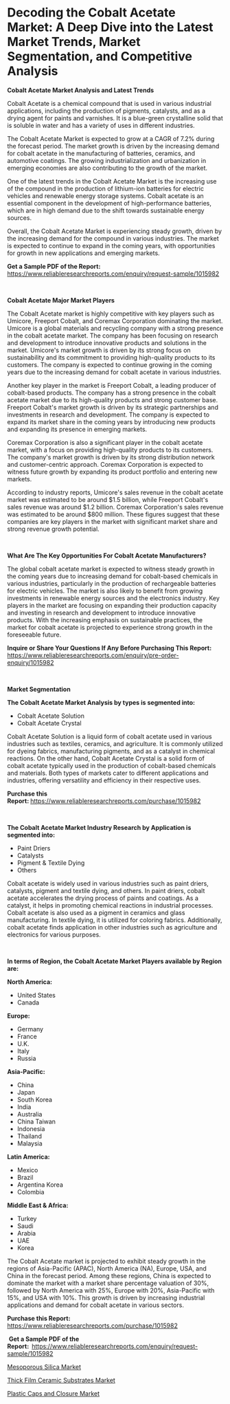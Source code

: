 <p><h1>Decoding the Cobalt Acetate Market: A Deep Dive into the Latest Market Trends, Market Segmentation, and Competitive Analysis</h1></p><p><strong>Cobalt Acetate Market Analysis and Latest Trends</strong></p>
<p><p>Cobalt Acetate is a chemical compound that is used in various industrial applications, including the production of pigments, catalysts, and as a drying agent for paints and varnishes. It is a blue-green crystalline solid that is soluble in water and has a variety of uses in different industries.</p><p>The Cobalt Acetate Market is expected to grow at a CAGR of 7.2% during the forecast period. The market growth is driven by the increasing demand for cobalt acetate in the manufacturing of batteries, ceramics, and automotive coatings. The growing industrialization and urbanization in emerging economies are also contributing to the growth of the market.</p><p>One of the latest trends in the Cobalt Acetate Market is the increasing use of the compound in the production of lithium-ion batteries for electric vehicles and renewable energy storage systems. Cobalt acetate is an essential component in the development of high-performance batteries, which are in high demand due to the shift towards sustainable energy sources.</p><p>Overall, the Cobalt Acetate Market is experiencing steady growth, driven by the increasing demand for the compound in various industries. The market is expected to continue to expand in the coming years, with opportunities for growth in new applications and emerging markets.</p></p>
<p><strong>Get a Sample PDF of the Report:&nbsp;</strong> <a href="https://www.reliableresearchreports.com/enquiry/request-sample/1015982">https://www.reliableresearchreports.com/enquiry/request-sample/1015982</a></p>
<p>&nbsp;</p>
<p><strong>Cobalt Acetate Major Market Players</strong></p>
<p><p>The Cobalt Acetate market is highly competitive with key players such as Umicore, Freeport Cobalt, and Coremax Corporation dominating the market. Umicore is a global materials and recycling company with a strong presence in the cobalt acetate market. The company has been focusing on research and development to introduce innovative products and solutions in the market. Umicore's market growth is driven by its strong focus on sustainability and its commitment to providing high-quality products to its customers. The company is expected to continue growing in the coming years due to the increasing demand for cobalt acetate in various industries.</p><p>Another key player in the market is Freeport Cobalt, a leading producer of cobalt-based products. The company has a strong presence in the cobalt acetate market due to its high-quality products and strong customer base. Freeport Cobalt's market growth is driven by its strategic partnerships and investments in research and development. The company is expected to expand its market share in the coming years by introducing new products and expanding its presence in emerging markets.</p><p>Coremax Corporation is also a significant player in the cobalt acetate market, with a focus on providing high-quality products to its customers. The company's market growth is driven by its strong distribution network and customer-centric approach. Coremax Corporation is expected to witness future growth by expanding its product portfolio and entering new markets.</p><p>According to industry reports, Umicore's sales revenue in the cobalt acetate market was estimated to be around $1.5 billion, while Freeport Cobalt's sales revenue was around $1.2 billion. Coremax Corporation's sales revenue was estimated to be around $800 million. These figures suggest that these companies are key players in the market with significant market share and strong revenue growth potential.</p></p>
<p>&nbsp;</p>
<p><strong>What Are The Key Opportunities For Cobalt Acetate Manufacturers?</strong></p>
<p><p>The global cobalt acetate market is expected to witness steady growth in the coming years due to increasing demand for cobalt-based chemicals in various industries, particularly in the production of rechargeable batteries for electric vehicles. The market is also likely to benefit from growing investments in renewable energy sources and the electronics industry. Key players in the market are focusing on expanding their production capacity and investing in research and development to introduce innovative products. With the increasing emphasis on sustainable practices, the market for cobalt acetate is projected to experience strong growth in the foreseeable future.</p></p>
<p><strong>Inquire or Share Your Questions If Any Before Purchasing This Report:</strong> <a href="https://www.reliableresearchreports.com/enquiry/pre-order-enquiry/1015982">https://www.reliableresearchreports.com/enquiry/pre-order-enquiry/1015982</a></p>
<p>&nbsp;</p>
<p><strong>Market Segmentation</strong></p>
<p><strong>The Cobalt Acetate Market Analysis by types is segmented into:</strong></p>
<p><ul><li>Cobalt Acetate Solution</li><li>Cobalt Acetate Crystal</li></ul></p>
<p><p>Cobalt Acetate Solution is a liquid form of cobalt acetate used in various industries such as textiles, ceramics, and agriculture. It is commonly utilized for dyeing fabrics, manufacturing pigments, and as a catalyst in chemical reactions. On the other hand, Cobalt Acetate Crystal is a solid form of cobalt acetate typically used in the production of cobalt-based chemicals and materials. Both types of markets cater to different applications and industries, offering versatility and efficiency in their respective uses.</p></p>
<p><strong>Purchase this Report:&nbsp;</strong><a href="https://www.reliableresearchreports.com/purchase/1015982">https://www.reliableresearchreports.com/purchase/1015982</a></p>
<p>&nbsp;</p>
<p><strong>The Cobalt Acetate Market Industry Research by Application is segmented into:</strong></p>
<p><ul><li>Paint Driers</li><li>Catalysts</li><li>Pigment & Textile Dying</li><li>Others</li></ul></p>
<p><p>Cobalt acetate is widely used in various industries such as paint driers, catalysts, pigment and textile dying, and others. In paint driers, cobalt acetate accelerates the drying process of paints and coatings. As a catalyst, it helps in promoting chemical reactions in industrial processes. Cobalt acetate is also used as a pigment in ceramics and glass manufacturing. In textile dying, it is utilized for coloring fabrics. Additionally, cobalt acetate finds application in other industries such as agriculture and electronics for various purposes.</p></p>
<p>&nbsp;</p>
<p><strong>In terms of Region, the Cobalt Acetate Market Players available by Region are:</strong></p>
<p>
    <p> <strong> North America: </strong>
        <ul>
            <li>United States</li>
            <li>Canada</li>
        </ul>
        </p> 
    <p> <strong> Europe: </strong>
        <ul>
            <li>Germany</li>
            <li>France</li>
            <li>U.K.</li>
            <li>Italy</li>
            <li>Russia</li>
        </ul>
        </p> 
    <p> <strong> Asia-Pacific: </strong>
        <ul>
            <li>China</li>
            <li>Japan</li>
            <li>South Korea</li>
            <li>India</li>
            <li>Australia</li>
            <li>China Taiwan</li>
            <li>Indonesia</li>
            <li>Thailand</li>
            <li>Malaysia</li>
        </ul>
        </p> 
    <p> <strong> Latin America: </strong>
        <ul>
            <li>Mexico</li>
            <li>Brazil</li>
            <li>Argentina Korea</li>
            <li>Colombia</li>
        </ul>
        </p> 
    <p> <strong> Middle East & Africa: </strong>
        <ul>
            <li>Turkey</li>
            <li>Saudi</li>
            <li>Arabia</li>
            <li>UAE</li>
            <li>Korea</li>
        </ul>
    </p>
    </p>
<p><p>The Cobalt Acetate market is projected to exhibit steady growth in the regions of Asia-Pacific (APAC), North America (NA), Europe, USA, and China in the forecast period. Among these regions, China is expected to dominate the market with a market share percentage valuation of 30%, followed by North America with 25%, Europe with 20%, Asia-Pacific with 15%, and USA with 10%. This growth is driven by increasing industrial applications and demand for cobalt acetate in various sectors.</p></p>
<p><strong>Purchase this Report: </strong><a href="https://www.reliableresearchreports.com/purchase/1015982">https://www.reliableresearchreports.com/purchase/1015982</a></p>
<p>&nbsp;<strong>Get a Sample PDF of the Report:&nbsp;&nbsp;</strong><a href="https://www.reliableresearchreports.com/enquiry/request-sample/1015982">https://www.reliableresearchreports.com/enquiry/request-sample/1015982</a></p>
<p><strong></strong></p>
<p><p><a href="https://github.com/kosella/Market-Research-Report-List-2/blob/main/mesoporous-silica-market.md">Mesoporous Silica Market</a></p><p><a href="https://github.com/kufem1/Market-Research-Report-List-1/blob/main/thick-film-ceramic-substrates-market.md">Thick Film Ceramic Substrates Market</a></p><p><a href="https://github.com/nathandecarvalho/Market-Research-Report-List-2/blob/main/plastic-caps-and-closure-market.md">Plastic Caps and Closure Market</a></p></p>